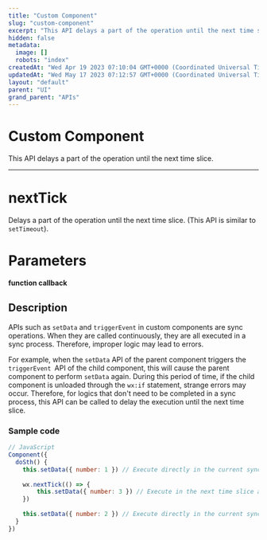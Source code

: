 ```yaml
---
title: "Custom Component"
slug: "custom-component"
excerpt: "This API delays a part of the operation until the next time slice."
hidden: false
metadata: 
  image: []
  robots: "index"
createdAt: "Wed Apr 19 2023 07:10:04 GMT+0000 (Coordinated Universal Time)"
updatedAt: "Wed May 17 2023 07:12:57 GMT+0000 (Coordinated Universal Time)"
layout: "default"
parent: "UI"
grand_parent: "APIs"
---
```

# Custom Component 
This API delays a part of the operation until the next time slice.
*** 
# nextTick

Delays a part of the operation until the next time slice. (This API is similar to `setTimeout`).

# Parameters

**function callback**

## Description

APIs such as `setData` and `triggerEvent` in custom components are sync operations. When they are called continuously, they are all executed in a sync process. Therefore, improper logic may lead to errors.

For example, when the `setData` API of the parent component triggers the `triggerEvent `API of the child component, this will cause the parent component to perform `setData` again. During this period of time, if the child component is unloaded through the `wx:if` statement, strange errors may occur. Therefore, for logics that don't need to be completed in a sync process, this API can be called to delay the execution until the next time slice.

### Sample code

```javascript
// JavaScript
Component({
  doSth() {
    this.setData({ number: 1 }) // Execute directly in the current sync process
   
    wx.nextTick(() => {
    	this.setData({ number: 3 }) // Execute in the next time slice after the current sync process ends
    })
    
    this.setData({ number: 2 }) // Execute directly in the current sync process
  }
})
```
